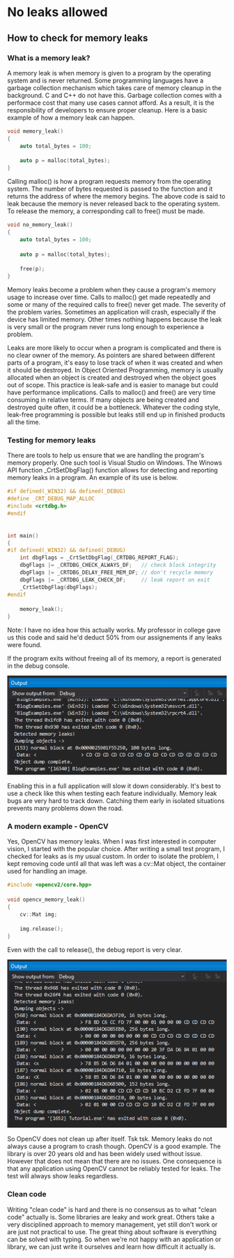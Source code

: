 # No leaks allowed
## How to check for memory leaks

### What is a memory leak?

A memory leak is when memory is given to a program by the operating system and is never returned.  Some programming languages have a garbage collection mechanism which takes care of memory cleanup in the background.  C and C++ do not have this.  Garbage collection comes with a performace cost that many use cases cannot afford.  As a result, it is the responsibility of developers to ensure proper cleanup.  Here is a basic example of how a memory leak can happen.  

```cpp
void memory_leak()
{
    auto total_bytes = 100;

    auto p = malloc(total_bytes);
}
```

Calling malloc() is how a program requests memory from the operating system.  The number of bytes requested is passed to the function and it returns the address of where the memory begins.  The above code is said to leak because the memory is never released back to the operating system.  To release the memory, a corresponding call to free() must be made.

```cpp
void no_memory_leak()
{
    auto total_bytes = 100;

    auto p = malloc(total_bytes);

    free(p);
}
```

Memory leaks become a problem when they cause a program's memory usage to increase over time.  Calls to malloc() get made repeatedly and some or many of the required calls to free() never get made.  The severity of the problem varies.  Sometimes an application will crash, especially if the device has limited memory.  Other times nothing happens because the leak is very small or the program never runs long enough to experience a problem.

Leaks are more likely to occur when a program is complicated and there is no clear owner of the memory.  As pointers are shared between different parts of a program, it's easy to lose track of when it was created and when it should be destroyed.  In Object Oriented Programming, memory is usually allocated when an object is created and destroyed when the object goes out of scope.  This practice is leak-safe and is easier to manage but could have performance implications.  Calls to malloc() and free() are very time consuming in relative terms.  If many objects are being created and destroyed quite often, it could be a bottleneck.  Whatever the coding style, leak-free programming is possible but leaks still end up in finished products all the time.

### Testing for memory leaks

There are tools to help us ensure that we are handling the program's memory properly.  One such tool is Visual Studio on Windows.  The Winows API function _CrtSetDbgFlag() function allows for detecting and reporting memory leaks in a program.  An example of its use is below.

```cpp
#if defined(_WIN32) && defined(_DEBUG)
#define _CRT_DEBUG_MAP_ALLOC
#include <crtdbg.h>
#endif


int main()
{
#if defined(_WIN32) && defined(_DEBUG)
	int dbgFlags = _CrtSetDbgFlag(_CRTDBG_REPORT_FLAG);
	dbgFlags |= _CRTDBG_CHECK_ALWAYS_DF;   // check block integrity
	dbgFlags |= _CRTDBG_DELAY_FREE_MEM_DF; // don't recycle memory
	dbgFlags |= _CRTDBG_LEAK_CHECK_DF;     // leak report on exit
	_CrtSetDbgFlag(dbgFlags);
#endif

    memory_leak();
}
```

Note:  I have no idea how this actually works.  My professor in college gave us this code and said he'd deduct 50% from our assignements if any leaks were found.

If the program exits without freeing all of its memory, a report is generated in the debug console.

![alt text](https://github.com/adam-lafontaine/CMS/raw/master/img/%5B005%5D/leak_report.png)

Enabling this in a full application will slow it down considerably.  It's best to use a check like this when testing each feature individually.  Memory leak bugs are very hard to track down.  Catching them early in isolated situations prevents many problems down the road.


### A modern example - OpenCV

Yes, OpenCV has memory leaks.  When I was first interested in computer vision, I started with the popular choice.  After writing a small test program, I checked for leaks as is my usual custom.  In order to isolate the problem, I kept removing code until all that was left was a cv::Mat object, the container used for handling an image.

```cpp
#include <opencv2/core.hpp>

void opencv_memory_leak()
{
    cv::Mat img;

    img.release();
}
```

Even with the call to release(), the debug report is very clear.

![alt text](https://github.com/adam-lafontaine/CMS/raw/master/img/%5B005%5D/opencv_leak.png)

So OpenCV does not clean up after itself.  Tsk tsk.  Memory leaks do not always cause a program to crash though.  OpenCV is a good example.  The library is over 20 years old and has been widely used without issue.  However that does not mean that there are no issues.  One consequence is that any application using OpenCV cannot be reliably tested for leaks.  The test will always show leaks regardless.


### Clean code

Writing "clean code" is hard and there is no consensus as to what "clean code" actually is.  Some libraries are leaky and work great.  Others take a very disciplined approach to memory management, yet still don't work or are just not practical to use.  The great thing about software is everything can be solved with typing.  So when we're not happy with an application or library, we can just write it ourselves and learn how difficult it actually is.